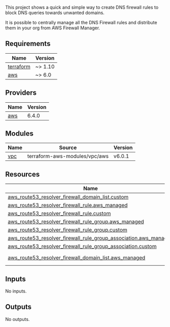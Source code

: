 This project shows a quick and simple way to create DNS firewall rules to block DNS queries towards unwanted domains.

It is possible to centrally manage all the DNS Firewall rules and distribute them in your org from AWS Firewall Manager.

<!-- BEGIN_TF_DOCS -->

## Requirements

| Name                                                                     | Version |
| ------------------------------------------------------------------------ | ------- |
| <a name="requirement_terraform"></a> [terraform](#requirement_terraform) | ~> 1.10 |
| <a name="requirement_aws"></a> [aws](#requirement_aws)                   | ~> 6.0  |

## Providers

| Name                                             | Version |
| ------------------------------------------------ | ------- |
| <a name="provider_aws"></a> [aws](#provider_aws) | 6.4.0   |

## Modules

| Name                                         | Source                        | Version |
| -------------------------------------------- | ----------------------------- | ------- |
| <a name="module_vpc"></a> [vpc](#module_vpc) | terraform-aws-modules/vpc/aws | v6.0.1  |

## Resources

| Name                                                                                                                                                                                             | Type        |
| ------------------------------------------------------------------------------------------------------------------------------------------------------------------------------------------------ | ----------- |
| [aws_route53_resolver_firewall_domain_list.custom](https://registry.terraform.io/providers/hashicorp/aws/latest/docs/resources/route53_resolver_firewall_domain_list)                            | resource    |
| [aws_route53_resolver_firewall_rule.aws_managed](https://registry.terraform.io/providers/hashicorp/aws/latest/docs/resources/route53_resolver_firewall_rule)                                     | resource    |
| [aws_route53_resolver_firewall_rule.custom](https://registry.terraform.io/providers/hashicorp/aws/latest/docs/resources/route53_resolver_firewall_rule)                                          | resource    |
| [aws_route53_resolver_firewall_rule_group.aws_managed](https://registry.terraform.io/providers/hashicorp/aws/latest/docs/resources/route53_resolver_firewall_rule_group)                         | resource    |
| [aws_route53_resolver_firewall_rule_group.custom](https://registry.terraform.io/providers/hashicorp/aws/latest/docs/resources/route53_resolver_firewall_rule_group)                              | resource    |
| [aws_route53_resolver_firewall_rule_group_association.aws_managed](https://registry.terraform.io/providers/hashicorp/aws/latest/docs/resources/route53_resolver_firewall_rule_group_association) | resource    |
| [aws_route53_resolver_firewall_rule_group_association.custom](https://registry.terraform.io/providers/hashicorp/aws/latest/docs/resources/route53_resolver_firewall_rule_group_association)      | resource    |
| [aws_route53_resolver_firewall_domain_list.aws_managed](https://registry.terraform.io/providers/hashicorp/aws/latest/docs/data-sources/route53_resolver_firewall_domain_list)                    | data source |

## Inputs

No inputs.

## Outputs

No outputs.

<!-- END_TF_DOCS -->
